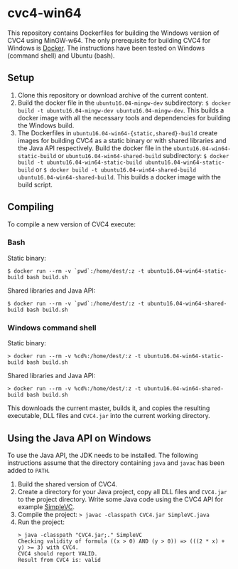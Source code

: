 # cvc4-win64

This repository contains Dockerfiles for building the Windows version of CVC4
using MinGW-w64. The only prerequisite for building CVC4 for Windows is
[Docker](https://www.docker.com). The instructions have been tested on Windows
(command shell) and Ubuntu (bash). 

## Setup

1. Clone this repository or download archive of the current content.
2. Build the docker file in the `ubuntu16.04-mingw-dev` subdirectory: `$ docker
   build -t ubuntu16.04-mingw-dev ubuntu16.04-mingw-dev`. This builds a docker
   image with all the necessary tools and dependencies for building the Windows
   build.
3. The Dockerfiles in `ubuntu16.04-win64-{static,shared}-build` create images
   for building CVC4 as a static binary or with shared libraries and the Java API
   respectively. Build the docker file in the `ubuntu16.04-win64-static-build` or
   `ubuntu16.04-win64-shared-build` subdirectory: `$ docker build -t
   ubuntu16.04-win64-static-build ubuntu16.04-win64-static-build` or `$ docker
   build -t ubuntu16.04-win64-shared-build ubuntu16.04-win64-shared-build`. This
   builds a docker image with the build script.

## Compiling

To compile a new version of CVC4 execute:

### Bash

Static binary:
```
$ docker run --rm -v `pwd`:/home/dest/:z -t ubuntu16.04-win64-static-build bash build.sh
```

Shared libraries and Java API:
```
$ docker run --rm -v `pwd`:/home/dest/:z -t ubuntu16.04-win64-shared-build bash build.sh
```

### Windows command shell

Static binary:
```
> docker run --rm -v %cd%:/home/dest/:z -t ubuntu16.04-win64-static-build bash build.sh
```

Shared libraries and Java API:
```
> docker run --rm -v %cd%:/home/dest/:z -t ubuntu16.04-win64-shared-build bash build.sh
```

This downloads the current master, builds it, and copies the resulting
executable, DLL files and `CVC4.jar` into the current working directory.

## Using the Java API on Windows

To use the Java API, the JDK needs to be installed. The following instructions
assume that the directory containing `java` and `javac` has been added to
`PATH`.

1. Build the shared version of CVC4.
2. Create a directory for your Java project, copy all DLL files and `CVC4.jar`
   to the project directory. Write some Java code using the CVC4 API for example
   [SimpleVC](https://github.com/CVC4/CVC4/blob/master/examples/SimpleVC.java).
3. Compile the project: `> javac -classpath CVC4.jar SimpleVC.java`
4. Run the project:
   ```
   > java -classpath "CVC4.jar;." SimpleVC
   Checking validity of formula ((x > 0) AND (y > 0)) => (((2 * x) + y) >= 3) with CVC4.
   CVC4 should report VALID.
   Result from CVC4 is: valid
   ```
